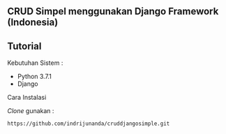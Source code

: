 ## CRUD Simpel menggunakan Django Framework (Indonesia)

Tutorial
---------

Kebutuhan Sistem :


- Python 3.7.1
- Django 

Cara Instalasi


*Clone* gunakan :

```
https://github.com/indrijunanda/cruddjangosimple.git
```
